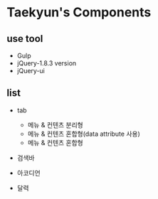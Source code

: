 # Taekyun's Components

## use tool
 - Gulp
 - jQuery-1.8.3 version
 - jQuery-ui

## list
 - tab
    + 메뉴 & 컨텐츠 분리형
    + 메뉴 & 컨텐츠 혼합형(data attribute 사용)
    + 메뉴 & 컨텐츠 혼합형
    
 - 검색바
 - 아코디언
 - 달력